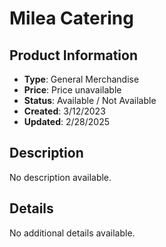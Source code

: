 # Milea Catering

## Product Information
- **Type**: General Merchandise
- **Price**: Price unavailable
- **Status**: Available / Not Available
- **Created**: 3/12/2023
- **Updated**: 2/28/2025

## Description
No description available.



## Details
No additional details available.
